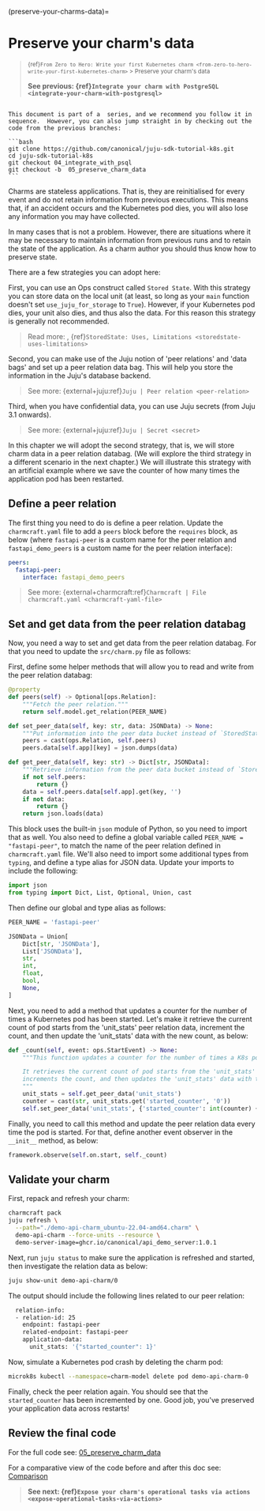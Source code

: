 (preserve-your-charms-data)=
# Preserve your charm's data

> <small> {ref}`From Zero to Hero: Write your first Kubernetes charm <from-zero-to-hero-write-your-first-kubernetes-charm>` > Preserve your charm's data </small>
>
> **See previous: {ref}`Integrate your charm with PostgreSQL <integrate-your-charm-with-postgresql>`** 


````{important}

This document is part of a  series, and we recommend you follow it in sequence.  However, you can also jump straight in by checking out the code from the previous branches:

```bash
git clone https://github.com/canonical/juju-sdk-tutorial-k8s.git
cd juju-sdk-tutorial-k8s
git checkout 04_integrate_with_psql
git checkout -b  05_preserve_charm_data
```

````


Charms are stateless applications. That is, they are reinitialised for every event and do not retain information from previous executions. This means that, if an accident occurs and the Kubernetes pod dies, you will also lose any information you may have collected. 

In many cases that is not a problem. However, there are situations where it may be necessary to maintain information from previous runs and to retain the state of the application. As a charm author you should thus know how to preserve state.

There are a  few strategies you can adopt here:

First, you can use an Ops construct called `Stored State`. With this strategy you can store data on the local unit (at least, so long as your `main` function doesn't set `use_juju_for_storage` to `True`). However, if your Kubernetes pod dies, your unit also dies, and thus also the data. For this reason this strategy is generally not recommended.

> Read more: [](ops.StoredState), {ref}`StoredState: Uses, Limitations <storedstate-uses-limitations>`

Second, you can make use of the Juju notion of 'peer relations'  and 'data bags'  and set up a peer relation data bag. This will help you store the information in the Juju's database backend. 


> See more: {external+juju:ref}`Juju | Peer relation <peer-relation>`

Third, when you have confidential data, you can use Juju secrets (from Juju 3.1 onwards).

> See more: {external+juju:ref}`Juju | Secret <secret>`


In this chapter we will adopt the second strategy, that is, we will store charm data in a peer relation databag. (We will explore the third strategy in a different scenario in the next chapter.)  We will illustrate this strategy with an artificial example where we save the counter of how many times the application pod has been restarted.

## Define a peer relation

The first thing you need to do is define a peer relation. Update the `charmcraft.yaml` file to add a `peers` block before the `requires` block, as below (where `fastapi-peer` is a custom name for the peer relation and `fastapi_demo_peers` is a custom name for the peer relation interface): 

```yaml
peers:
  fastapi-peer:
    interface: fastapi_demo_peers
```


> See more: {external+charmcraft:ref}`Charmcraft | File charmcraft.yaml <charmcraft-yaml-file>`

## Set and get data from the peer relation databag

Now, you need a way to set and get data from the peer relation databag. For that you need to update the `src/charm.py` file as follows:

First, define some helper methods that will allow you to read and write from the peer relation databag:

```python
@property
def peers(self) -> Optional[ops.Relation]:
    """Fetch the peer relation."""
    return self.model.get_relation(PEER_NAME)

def set_peer_data(self, key: str, data: JSONData) -> None:
    """Put information into the peer data bucket instead of `StoredState`."""
    peers = cast(ops.Relation, self.peers)
    peers.data[self.app][key] = json.dumps(data)

def get_peer_data(self, key: str) -> Dict[str, JSONData]:
    """Retrieve information from the peer data bucket instead of `StoredState`."""
    if not self.peers:
        return {}
    data = self.peers.data[self.app].get(key, '')
    if not data:
        return {}
    return json.loads(data)
```

This block uses the built-in `json` module of Python, so you need to import that as well. You also need to define a global variable called `PEER_NAME = "fastapi-peer"`, to match the name of the peer relation defined in `charmcraft.yaml` file. We'll also need to import some additional types from `typing`, and define a type alias for JSON data. Update your imports to include the following:

```python
import json
from typing import Dict, List, Optional, Union, cast
```
Then define our global and type alias as follows:

```python
PEER_NAME = 'fastapi-peer'

JSONData = Union[
    Dict[str, 'JSONData'],
    List['JSONData'],
    str,
    int,
    float,
    bool,
    None,
]
```

Next, you need to add a method that updates a counter for the number of times a Kubernetes pod has been started. Let's make it retrieve the current count of pod starts from the 'unit_stats' peer relation data, increment the count, and then update the 'unit_stats' data with the new count, as below:

```python
def _count(self, event: ops.StartEvent) -> None:
    """This function updates a counter for the number of times a K8s pod has been started.

    It retrieves the current count of pod starts from the 'unit_stats' peer relation data,
    increments the count, and then updates the 'unit_stats' data with the new count.
    """
    unit_stats = self.get_peer_data('unit_stats')
    counter = cast(str, unit_stats.get('started_counter', '0'))
    self.set_peer_data('unit_stats', {'started_counter': int(counter) + 1})
```

Finally, you need to call this method and update the peer relation data every time the pod is started. For that, define another event observer in the `__init__` method, as below:

```python
framework.observe(self.on.start, self._count)
```

## Validate your charm

First, repack and refresh your charm:

```bash
charmcraft pack
juju refresh \
  --path="./demo-api-charm_ubuntu-22.04-amd64.charm" \
  demo-api-charm --force-units --resource \
  demo-server-image=ghcr.io/canonical/api_demo_server:1.0.1
```


Next, run `juju status` to make sure the application is refreshed and started, then investigate the relation data as below:

```bash
juju show-unit demo-api-charm/0
```

The output should include the following lines related to our peer relation:

```bash
  relation-info:
  - relation-id: 25
    endpoint: fastapi-peer
    related-endpoint: fastapi-peer
    application-data:
      unit_stats: '{"started_counter": 1}'
```

Now, simulate a Kubernetes pod crash by deleting the charm pod:

```bash
microk8s kubectl --namespace=charm-model delete pod demo-api-charm-0
```

Finally, check the peer relation again. You should see that the `started_counter` has been incremented by one. Good job, you've preserved your application data across restarts!

## Review the final code


For the full code see: [05_preserve_charm_data](https://github.com/canonical/juju-sdk-tutorial-k8s/tree/05_preserve_charm_data)

For a comparative view of the code before and after this doc see: [Comparison](https://github.com/canonical/juju-sdk-tutorial-k8s/compare/04_integrate_with_psql...05_preserve_charm_data)


> **See next: {ref}`Expose your charm's operational tasks via actions <expose-operational-tasks-via-actions>`**

